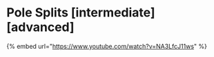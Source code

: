 # Pole Splits \[intermediate] \[advanced]

{% embed url="https://www.youtube.com/watch?v=NA3LfcJ11ws" %}
